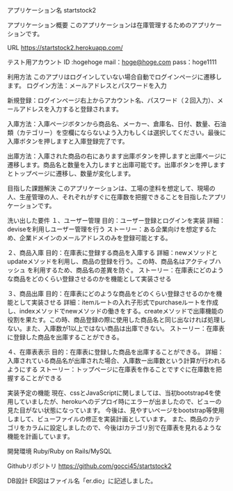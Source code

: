 アプリケーション名
startstock2


アプリケーション概要
このアプリケーションは在庫管理するためのアプリケーションです。


URL
https://startstock2.herokuapp.com/


テスト用アカウント
ID :hogehoge
mail：hoge@hoge.com
pass：hoge1111


利用方法
このアプリはログインしていない場合自動でログインページに遷移します。
ログイン方法：メールアドレスとパスワードを入力

新規登録：ログインページ右上からアカウント名、パスワード（２回入力）、メールアドレスを入力すると登録されます。

入庫方法：入庫ページボタンから商品名、メーカー、倉庫名、日付、数量、石油類（カテゴリー）を空欄にならないよう入力もしくは選択してください。最後に入庫ボタンを押しますと入庫登録完了です。

出庫方法：入庫された商品の右にあります出庫ボタンを押しますと出庫ページに遷移します。商品名と数量を入力しますと出庫可能です。出庫ボタンを押しますとトップページに遷移し、数量が変化します。



目指した課題解決
このアプリケーションは、工場の塗料を想定して、現場の人、生産管理の人、それぞれがすぐに在庫数を把握できることを目指したアプリケーションです。


洗い出した要件
１、ユーザー管理
目的：ユーザー登録とログインを実装
詳細：deviseを利用しユーザー管理を行う
ストーリー：ある企業向けを想定するため、企業ドメインのメールアドレスのみを登録可能とする。

２、商品入庫
目的：在庫表に登録する商品を入庫する
詳細：newメソッドとupdateメソッドを利用し、商品の登録を行う。この時、商品名はアクティブハッシュ を利用するため、商品名の差異を防ぐ。
ストーリー：在庫表にどのような商品をどのくらい登録させるのかを機能として実装させる

３、商品出庫
目的：在庫表にどのような商品をどのくらい登録させるのかを機能として実装させる
詳細：itemルートの入れ子形式でpurchaseルートを作成し、indexメソッドでnewメソッドの働きをする。createメソッドで出庫機能の役割を果たす。この時、商品登録の際に使用した商品名と同じ出なければ処理しない。また、入庫数が1以上ではない商品は出庫できない。
ストーリー：在庫表に登録した商品を出庫することができる。

４、在庫表表示
目的：在庫表に登録した商品を出庫することができる。
詳細：入庫されている商品名が出庫された場合、入庫数ー出庫数という計算が行われるようにする
ストーリー：トップページに在庫表を作ることですぐに在庫数を把握することができる



実装予定の機能
現在、cssとJavaScriptに関しましては、当初bootstrap4を使用していましたが、herokuへのデプロイ時にエラーが出ましたので、ビューの見た目がない状態になっています。
今後は、見やすいページをbootstrap等使用しまして、ビューファイルの修正を実装計画としています。
また、商品のカテゴリをカラムに設定しましたので、今後はlカテゴリ別で在庫表を見れるような機能を計画しています。


開発環境
Ruby/Ruby on Rails/MySQL


Githubリポジトリ
https://github.com/gocci45/startstock2


DB設計
ER図はファイル名「er.dio」に記述しました。